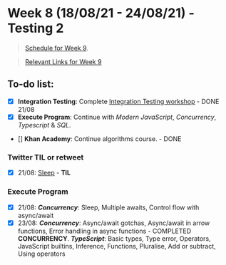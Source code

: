 # Week 8 (18/08/21 - 24/08/21) - Testing 2

> [Schedule for Week 9](https://learn.foundersandcoders.com/course/syllabus/pre-app-10/schedule/).

> [Relevant Links for Week 9](https://mjow1999.github.io/FAC-Links/)

## To-do list:

- [x] **Integration Testing**: Complete [Integration Testing workshop](https://learn.foundersandcoders.com/workshops/learn-integration-testing/) - DONE 21/08
- [x] **Execute Program**: Continue with _Modern JavaScript_, _Concurrency_, _Typescript_ & _SQL_.
- [] **Khan Academy**: Continue algorithms course. - DONE

### Twitter TIL or retweet

- [x] 21/08: [Sleep](https://twitter.com/michWills99/status/1429178086503952384?s=20) - **TIL**

### Execute Program

- [x] 21/08: **_Concurrency_**: Sleep, Multiple awaits, Control flow with async/await
- [x] 23/08: **_Concurrency_**: Async/await gotchas, Async/await in arrow functions, Error handling in async functions - COMPLETED **CONCURRENCY**. **_TypeScript_**: Basic types, Type error, Operators, JavaScript builtins, Inference, Functions, Pluralise, Add or subtract, Using operators
